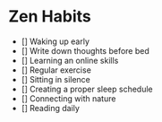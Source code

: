 # Zen Habits

- [] Waking up early
- [] Write down thoughts before bed
- [] Learning an online skills
- [] Regular exercise
- [] Sitting in silence
- [] Creating a proper sleep schedule
- [] Connecting with nature
- [] Reading daily

